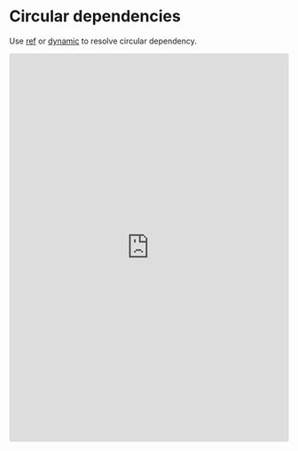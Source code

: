 # Circular dependencies

Use  [ref](./apis.md#ref) or [dynamic](./apis.md#dynamic) to resolve circular dependency.

<iframe src="https://stackblitz.com/edit/typescript-z5efwt?devToolsHeight=33&embed=1&file=index.ts&hideNavigation=1"
     style="width:100%; height: 700px; border:0; border-radius: 4px; overflow:hidden;"
     title="basic"
     allow="accelerometer; ambient-light-sensor; camera; encrypted-media; geolocation; gyroscope; hid; microphone; midi; payment; usb; vr; xr-spatial-tracking"
     sandbox="allow-forms allow-modals allow-popups allow-presentation allow-same-origin allow-scripts"
   ></iframe>

